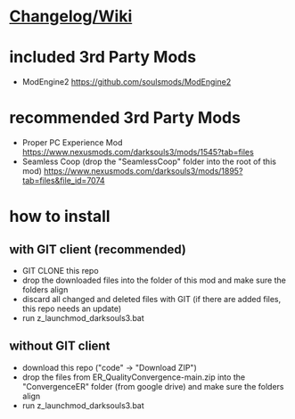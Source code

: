 # [Changelog/Wiki](https://docs.google.com/spreadsheets/d/1cLGpEeVsGHx00jae8_SdM3i4xDDLz1BxHn5Na09YOF0/edit?usp=sharing)

# included 3rd Party Mods

- ModEngine2 https://github.com/soulsmods/ModEngine2

# recommended 3rd Party Mods

- Proper PC Experience Mod https://www.nexusmods.com/darksouls3/mods/1545?tab=files
- Seamless Coop (drop the "SeamlessCoop" folder into the root of this mod) https://www.nexusmods.com/darksouls3/mods/1895?tab=files&file_id=7074

# how to install

## with GIT client (recommended)

- GIT CLONE this repo
- drop the downloaded files into the folder of this mod and make sure the folders align
- discard all changed and deleted files with GIT (if there are added files, this repo needs an update)
- run z_launchmod_darksouls3.bat

## without GIT client

- download this repo ("code" -> "Download ZIP")
- drop the files from ER_QualityConvergence-main.zip into the "ConvergenceER" folder (from google drive) and make sure the folders align
- run z_launchmod_darksouls3.bat
